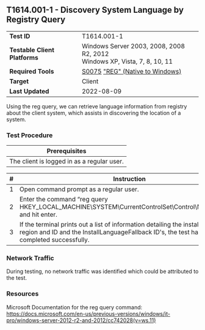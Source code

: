 ## T1614.001-1 - Discovery System Language by Registry Query
|||
|-|-|
|**Test ID**|T1614.001-1|
|**Testable Client Platforms**|Windows Server 2003, 2008, 2008 R2, 2012<br>Windows XP, Vista, 7, 8, 10, 11|
|**Required Tools**|[S0075](https://attack.mitre.org/software/S0075/) ["REG" (Native to Windows)](https://docs.microsoft.com/en-us/previous-versions/windows/it-pro/windows-server-2012-r2-and-2012/cc742028(v=ws.11))|
|**Target**|Client|
|**Last Updated**|2022-08-09|

Using the reg query, we can retrieve language information from registry about the client system, which assists in discovering the location of a system.

### Test Procedure
|Prerequisites|
|-|
|The client is logged in as a regular user.|

|#|Instruction|
|-|-|
|1|Open command prompt as a regular user.|
|2|Enter the command “reg query HKEY_LOCAL_MACHINE\SYSTEM\CurrentControlSet\Control\Nls\Language” and hit enter.|
|3|If the terminal prints out a list of information detailing the install langauge region and ID and the InstallLanguageFallback ID's, the test has been completed successfully.|

<!-- TODO ADD IMAGE -->

### Network Traffic
During testing, no network traffic was identified which could be attributed to the test.

### Resources
Microsoft Documentation for the reg query command: https://docs.microsoft.com/en-us/previous-versions/windows/it-pro/windows-server-2012-r2-and-2012/cc742028(v=ws.11) 